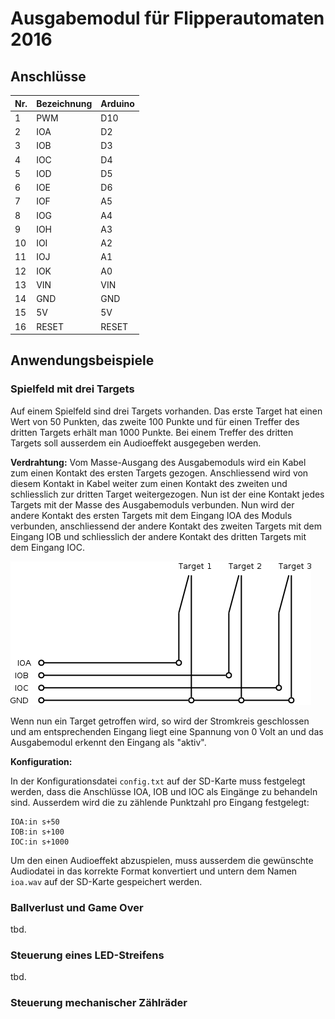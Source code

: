 # Ausgabemodul für Flipperautomaten 2016

## Anschlüsse

| Nr. | Bezeichnung | Arduino |
| --- | ----------- | ------- |
|  1  | PWM         | D10     |
|  2  | IOA         | D2      |
|  3  | IOB         | D3      |
|  4  | IOC         | D4      |
|  5  | IOD         | D5      |
|  6  | IOE         | D6      |
|  7  | IOF         | A5      |
|  8  | IOG         | A4      |
|  9  | IOH         | A3      |
| 10  | IOI         | A2      |
| 11  | IOJ         | A1      |
| 12  | IOK         | A0      |
| 13  | VIN         | VIN     |
| 14  | GND         | GND     |
| 15  | 5V          | 5V      |
| 16  | RESET       | RESET   |

## Anwendungsbeispiele

### Spielfeld mit drei Targets

Auf einem Spielfeld sind drei Targets vorhanden. Das erste Target hat einen Wert von 50 Punkten, das
zweite 100 Punkte und für einen Treffer des dritten Targets erhält man 1000 Punkte. Bei einem
Treffer des dritten Targets soll ausserdem ein Audioeffekt ausgegeben werden.

**Verdrahtung:** Vom Masse-Ausgang des Ausgabemoduls wird ein Kabel zum einen Kontakt des ersten
Targets gezogen. Anschliessend wird von diesem Kontakt in Kabel weiter zum einen Kontakt des zweiten
und schliesslich zur dritten Target weitergezogen. Nun ist der eine Kontakt jedes Targets mit der
Masse des Ausgabemoduls verbunden. Nun wird der andere Kontakt des ersten Targets mit dem Eingang
IOA des Moduls verbunden, anschliessend der andere Kontakt des zweiten Targets mit dem Eingang IOB
und schliesslich der andere Kontakt des dritten Targets mit dem Eingang IOC.

![](example-target.png)

Wenn nun ein Target getroffen wird, so wird der Stromkreis geschlossen und am entsprechenden Eingang
liegt eine Spannung von 0 Volt an und das Ausgabemodul erkennt den Eingang als "aktiv".

**Konfiguration:**

In der Konfigurationsdatei `config.txt` auf der SD-Karte muss festgelegt werden, dass die Anschlüsse
IOA, IOB und IOC als Eingänge zu behandeln sind. Ausserdem wird die zu zählende Punktzahl pro
Eingang festgelegt:

```
IOA:in s+50
IOB:in s+100
IOC:in s+1000
```

Um den einen Audioeffekt abzuspielen, muss ausserdem die gewünschte Audiodatei in das korrekte
Format konvertiert und untern dem Namen `ioa.wav` auf der SD-Karte gespeichert werden.

### Ballverlust und Game Over

tbd.

### Steuerung eines LED-Streifens

tbd.

### Steuerung mechanischer Zählräder
